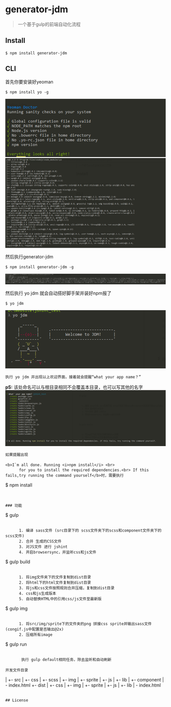 # generator-jdm

> 一个基于gulp的前端自动化流程




## Install

```
$ npm install generator-jdm
```


## CLI

首先你要安装好yeoman

```
$ npm install yo -g
```
<img src="img/yoDoctor.png"></img>
<img src="img/yodone.png" alt="全局yo 安装"></img>

然后执行generator-jdm
 
```
$ npm install generator-jdm -g
```

<img src="img/generator-jdm.png"></img>

然后执行 yo jdm  就会自动搭好脚手架并装好npm报了

```
$ yo jdm
```
<img src="img/welcome.png" alt="yo success!">


```
执行 yo jdm 并出现以上欢迎界面，接着就会提醒“what your app name？”
```
<b>pS:</b> 
     该处命名可以与根目录相同不会覆盖本目录，也可以写其他的名字
<img src="img/yoJdm.png"></img>

```
如果提醒出现

<b>I`m all done. Running <i>npm install</i> <br> 
      for you to install the required dependencies.<br> If this fails,try running the command yourself</b>时，需要执行
```
$ npm install 
```


### 功能
```
$ gulp
```

      1. 编译 sass文件 (src目录下的 scss文件夹下的scss和component文件夹下的scss文件)
      2. 合并 生成的CSS文件
      3. 对JS文件 进行 jshint
      4. 开启browsersync，并监听css和js文件

```
$ gulp build
```

      1. 将img文件夹下的文件复制到dist目录
      2. 将html下的html文件复制到dist目录
      3. 将js和css文件按照规则合并压缩，复制到dist目录
      4. css和js生成版本
      5. 自动替换HTML中的引用css/js文件至最新版

```
$ gulp img
```

      1. 将src/img/sprite下的文件夹的png 拼接css sprite并输出sass文件(congif.js中配置是否输出@2x)
      2. 压缩所有image

```
$ gulp run
```

       执行 gulp default相同任务，除去监听和自动刷新
 
开发文件目录

```
|
+- src
|   +- css
|   +- scss
|   +- img
|       +- sprite
|   +- js
|       +- lib
|   +- component
|   - index.html
+- dist
|   +- css
|   +- img
|       +- sprite
|   +- js
|       +- lib
|   - index.html
```

## License

